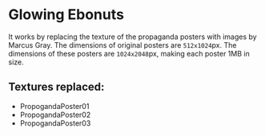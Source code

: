 # Glowing Ebonuts

It works by replacing the texture of the propaganda posters with images by Marcus Gray. The dimensions of original posters are `512x1024`px. The dimensions of these posters are `1024x2048`px, making each poster 1MB in size.

## **Textures replaced**:
- PropogandaPoster01
- PropogandaPoster02
- PropogandaPoster03
